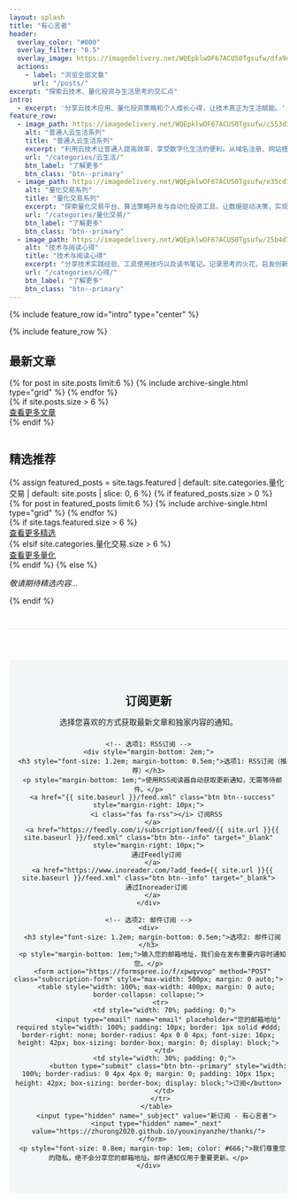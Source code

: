 ```yaml
---
layout: splash
title: "有心言者"
header:
  overlay_color: "#000"
  overlay_filter: "0.5"
  overlay_image: https://imagedelivery.net/WQEpklwOF67ACUS0Tgsufw/dfa9d2a3-3054-46d8-241e-717209aaf600/public?format=auto&width=1920&quality=85
  actions:
    - label: "浏览全部文章"
      url: "/posts/"
excerpt: "探索云技术、量化投资与生活思考的交汇点"
intro: 
  - excerpt: '分享云技术应用、量化投资策略和个人成长心得，让技术真正为生活赋能。'
feature_row:
  - image_path: https://imagedelivery.net/WQEpklwOF67ACUS0Tgsufw/c553d355-9a2e-4753-4a47-9009b7cab200/public?format=auto&width=600&quality=75
    alt: "普通人云生活系列"
    title: "普通人云生活系列"
    excerpt: "利用云技术让普通人提高效率，享受数字化生活的便利。从域名注册、网站搭建到云服务应用，打造个人数字生态系统的全方位指南。"
    url: "/categories/云生活/"
    btn_label: "了解更多"
    btn_class: "btn--primary"
  - image_path: https://imagedelivery.net/WQEpklwOF67ACUS0Tgsufw/e35cd10a-83b4-4939-ecb6-35edeb1a2d00/public?format=auto&width=600&quality=75
    alt: "量化交易系列"
    title: "量化交易系列"
    excerpt: "探索量化交易平台、算法策略开发与自动化投资工具。让数据驱动决策，实现更科学的投资方法。分享实用的量化分析技术与工具。"
    url: "/categories/量化交易/"
    btn_label: "了解更多"
    btn_class: "btn--primary"
  - image_path: https://imagedelivery.net/WQEpklwOF67ACUS0Tgsufw/25b4d7c3-4f8e-4b62-5b9e-9fe1a6c10200/public?format=auto&width=600&quality=75
    alt: "技术与阅读心得"
    title: "技术与阅读心得"
    excerpt: "分享技术实践经验、工具使用技巧以及读书笔记。记录思考的火花，启发创新的灵感。让知识转化为实践的力量，提升个人与职业发展。"
    url: "/categories/心得/"
    btn_label: "了解更多"
    btn_class: "btn--primary"
---
```


{% include feature_row id="intro" type="center" %}

<!-- 样式已移至custom.css文件 -->

{% include feature_row %}

<div class="latest-posts">
  <h2 class="archive__subtitle">最新文章</h2>
  <div class="grid__wrapper">
    {% for post in site.posts limit:6 %}
      {% include archive-single.html type="grid" %}
    {% endfor %}
  </div>
  {% if site.posts.size > 6 %}
  <div class="view-more-btn">
    <a href="{{ site.baseurl }}/posts/" class="btn btn--primary">查看更多文章</a>
  </div>
  {% endif %}
</div>

<div style="clear: both; margin-top: 3em;"></div>

<div class="featured-post">
  <h2 class="archive__subtitle">精选推荐</h2>
  {% assign featured_posts = site.tags.featured | default: site.categories.量化交易 | default: site.posts | slice: 0, 6 %}
  {% if featured_posts.size > 0 %}
    <div class="grid__wrapper">
      {% for post in featured_posts limit:6 %}
        {% include archive-single.html type="grid" %}
      {% endfor %}
    </div>
    {% if site.tags.featured.size > 6 %}
    <div class="view-more-btn">
      <a href="{{ site.baseurl }}/tags/featured/" class="btn btn--primary">查看更多精选</a>
    </div>
    {% elsif site.categories.量化交易.size > 6 %}
    <div class="view-more-btn">
      <a href="{{ site.baseurl }}/categories/量化交易/" class="btn btn--primary">查看更多量化</a>
    </div>
    {% endif %}
  {% else %}
    <p><em>敬请期待精选内容...</em></p>
  {% endif %}
</div>

<div style="clear: both; margin-top: 3em;"></div>

<div class="subscription-container" style="margin-top: 3em; padding-top: 2em; border-top: 1px solid #eaeaea;">
  <div class="subscribe-section" style="text-align: center; padding: 2em 0; background-color: #f3f6f6; margin: 2em 0; border-radius: 5px;">
    <h2 style="margin-bottom: 0.5em;">订阅更新</h2>
    <p style="margin-bottom: 1.5em;">选择您喜欢的方式获取最新文章和独家内容的通知。</p>
    
    <!-- 选项1: RSS订阅 -->
    <div style="margin-bottom: 2em;">
      <h3 style="font-size: 1.2em; margin-bottom: 0.5em;">选项1: RSS订阅（推荐）</h3>
      <p style="margin-bottom: 1em;">使用RSS阅读器自动获取更新通知，无需等待邮件。</p>
      <a href="{{ site.baseurl }}/feed.xml" class="btn btn--success" style="margin-right: 10px;">
        <i class="fas fa-rss"></i> 订阅RSS
      </a>
      <a href="https://feedly.com/i/subscription/feed/{{ site.url }}{{ site.baseurl }}/feed.xml" class="btn btn--info" target="_blank" style="margin-right: 10px;">
        通过Feedly订阅
      </a>
      <a href="https://www.inoreader.com/?add_feed={{ site.url }}{{ site.baseurl }}/feed.xml" class="btn btn--info" target="_blank">
        通过Inoreader订阅
      </a>
    </div>
    
    <!-- 选项2: 邮件订阅 -->
    <div>
      <h3 style="font-size: 1.2em; margin-bottom: 0.5em;">选项2: 邮件订阅</h3>
      <p style="margin-bottom: 1em;">输入您的邮箱地址，我们会在发布重要内容时通知您。</p>
      <form action="https://formspree.io/f/xpwqvvop" method="POST" class="subscription-form" style="max-width: 500px; margin: 0 auto;">
        <table style="width: 100%; max-width: 400px; margin: 0 auto; border-collapse: collapse;">
          <tr>
            <td style="width: 70%; padding: 0;">
              <input type="email" name="email" placeholder="您的邮箱地址" required style="width: 100%; padding: 10px; border: 1px solid #ddd; border-right: none; border-radius: 4px 0 0 4px; font-size: 16px; height: 42px; box-sizing: border-box; margin: 0; display: block;">
            </td>
            <td style="width: 30%; padding: 0;">
              <button type="submit" class="btn btn--primary" style="width: 100%; border-radius: 0 4px 4px 0; margin: 0; padding: 10px 15px; height: 42px; box-sizing: border-box; display: block;">订阅</button>
            </td>
          </tr>
        </table>
        <input type="hidden" name="_subject" value="新订阅 - 有心言者">
        <input type="hidden" name="_next" value="https://zhurong2020.github.io/youxinyanzhe/thanks/">
      </form>
      <p style="font-size: 0.8em; margin-top: 1em; color: #666;">我们尊重您的隐私，绝不会分享您的邮箱地址。邮件通知仅用于重要更新。</p>
    </div>
  </div>
</div>

